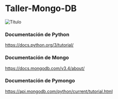 # Taller-Mongo-DB

 ![Título ](https://image.slidesharecdn.com/pymongo-101016120952-phpapp02/95/python-and-mongodb-1-728.jpg?cb=1287231091 "Título")
 
 ### Documentación de Python

https://docs.python.org/3/tutorial/

 ### Documentación de Mongo

https://docs.mongodb.com/v3.4/about/

### Documentación de Pymongo

https://api.mongodb.com/python/current/tutorial.html
